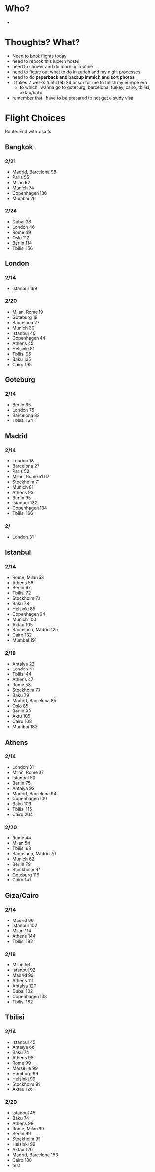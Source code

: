 # Who?
- 

# Thoughts? What?
- Need to book flights today
- need to rebook this lucern hostel
- need to shower and do morning routine
- need to figure out what to do in zurich and my night processes
- need to do **paperback and backup immich and sort photos**
- it takes 2 weeks (until feb 24 or so) for me to finish my europe era
	- to which i wanna go to goteburg, barcelona, turkey, cairo, tbilisi, aktau/baku
- remember that i have to be prepared to not get a study visa




# Flight Choices
Route: End with visa fs

## Bangkok 
### 2/21
- Madrid, Barcelona 98
- Paris 55
- Milan 62
- Munich 74
- Copenhagen 136
- Mumbai 26
### 2/24
- Dubai 38
- London 46
- Rome 49
- Oslo 112
- Berlin 114
- Tbilisi 156

## London
### 2/14
- Istanbul 169

### 2/20
- Milan, Rome 19
- Goteburg 19
- Barcelona 27
- Munich 30
- Istanbul 40
- Copenhagen 44
- Athens 45
- Helsinki 81
- Tbilisi 95
- Baku 135
- Cairo 195

## Goteburg
### 2/14
- Berlin 65
- London 75
- Barcelona 82
- Tbilisi 164

## Madrid
### 2/14
- London 18
- Barcelona 27
- Paris 52
- Milan, Rome 51 67
- Stockholm 71
- Munich 81
- Athens 93
- Berlin 95
- Istanbul 122
- Copenhagen 134
- Tbilisi 166

### 2/
- London 31

## Istanbul
### 2/14
- Rome, Milan 53
- Athens 56
- Berlin 67
- Tbilisi 72
- Stockholm 73
- Baku 78
- Helsinki 85
- Copenhagen 94
- Munich 100
- Aktau 105
- Barcelona, Madrid 125
- Cairo 132
- Mumbai 191

### 2/18
- Antalya 22
- London 41
- Tbilisi 44
- Athens 47
- Rome 53
- Stockholm 73
- Baku 79
- Madrid, Barcelona 85
- Oslo 85
- Berlin 93
- Aktu 105
- Cairo 108
- Mumbai 182

## Athens
### 2/14
- London 31
- Milan, Rome 37
- Istanbul 50
- Berlin 75
- Antalya 92
- Madrid, Barcelona 94
- Copenhagen 100
- Baku 103
- Tbilisi 115
- Cairo 204

### 2/20
- Rome 44
- Milan 54
- Tbilisi 68
- Barcelona, Madrid 70
- Munich 62
- Berlin 79
- Stockholm 97
- Goteburg 116
- Cairo 141

## Giza/Cairo
### 2/14
- Madrid 99
- Istanbul 102
- Milan 114
- Athens 144
- Tbilisi 192

### 2/18
- Milan 56
- Istanbul 92
- Madrid 99
- Athens 111
- Antalya 120
- Dubai 132
- Copenhagen 138
- Tbilisi 182

## Tbilisi
### 2/14
- Istanbul 45
- Antalya 66
- Baku 74
- Athens 98
- Rome 99
- Marseille 99
- Hamburg 99
- Helsinki 99
- Stockholm 99
- Aktau 126

### 2/20
- Istanbul 45
- Baku 74
- Athens 98
- Rome, Milan 99
- Berlin 99
- Stockholm 99
- Helsinki 99
- Aktau 126
- Madrid, Barcelona 183
- Cairo 188
- test